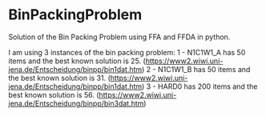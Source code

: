 # BinPackingProblem
 Solution of the Bin Packing Problem using FFA and FFDA in python.

I am using 3 instances of the bin packing problem:
1 - N1C1W1_A has 50 items and the best known solution is 25. (https://www2.wiwi.uni-jena.de/Entscheidung/binpp/bin1dat.htm)
2 - N1C1W1_B has 50 items and the best known solution is 31. (https://www2.wiwi.uni-jena.de/Entscheidung/binpp/bin1dat.htm)
3 - HARD0 has 200 items and the best known solution is 56. (https://www2.wiwi.uni-jena.de/Entscheidung/binpp/bin3dat.htm)
